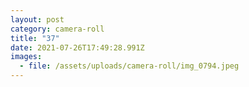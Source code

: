 ```yaml
---
layout: post
category: camera-roll
title: "37"
date: 2021-07-26T17:49:28.991Z
images:
  - file: /assets/uploads/camera-roll/img_0794.jpeg
---
```

